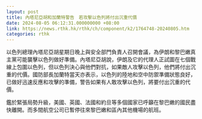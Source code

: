 ```yaml
---
layout: post
title: 內塔尼亞胡和加蘭特警告　若攻擊以色列將付出沉重代價
date: 2024-08-05 06:12:31.000000000 +08:00
link: https://news.rthk.hk/rthk/ch/component/k2/1764748-20240805.htm
categories: rthk
---
```


以色列總理內塔尼亞胡星期日晚上與安全部門負責人召開會議，為伊朗和黎巴嫩真主黨可能襲擊以色列做好準備。內塔尼亞胡說，伊朗及它的代理人正試圖在七個戰線上包圍以色列，但以色列決心與他們對抗，如果敵人攻擊以色列，他們將付出沉重的代價。國防部長加蘭特當天亦表示，以色列的陸地和空中防禦準備狀態良好，已做好迅速反應和攻擊的準備，警告如果有人敢攻擊以色列，將要付出沉重的代價。

鑑於緊張局勢升級，美國、英國、法國和約旦等多個國家已呼籲在黎巴嫩的國民盡快離開。而多間航空公司已暫停往來黎巴嫩和區內其他機場的航班。
